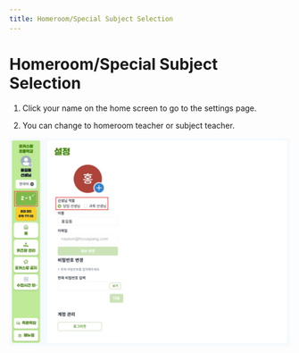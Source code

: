 ```yaml
---
title: Homeroom/Special Subject Selection
---
```


# Homeroom/Special Subject Selection

1. Click your name on the home screen to go to the settings page.

2. You can change to homeroom teacher or subject teacher.

![](/img/kr/elementary/teacher/10-02.jpg)

